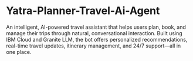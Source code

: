 # Yatra-Planner-Travel-Ai-Agent
An intelligent, AI-powered travel assistant that helps users plan, book, and manage their trips through natural, conversational interaction. Built using IBM Cloud and Granite LLM, the bot offers personalized recommendations, real-time travel updates, itinerary management, and 24/7 support—all in one place.
